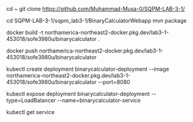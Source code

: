 cd ~
git clone https://github.com/Muhammad-Musa-0/SQPM-LAB-3-1/

cd SQPM-LAB-3-1/sqpm_lab3-1/BinaryCalculatorWebapp
mvn package

docker build -t northamerica-northeast2-docker.pkg.dev/lab3-1-453018/sofe3980u/binarycalculator .

docker push northamerica-northeast2-docker.pkg.dev/lab3-1-453018/sofe3980u/binarycalculator

kubectl create deployment binarycalculator-deployment --image northamerica-northeast2-docker.pkg.dev/lab3-1-453018/sofe3980u/binarycalculator --port=8080 

kubectl expose deployment binarycalculator-deployment --type=LoadBalancer --name=binarycalculator-service 

kubectl get service

